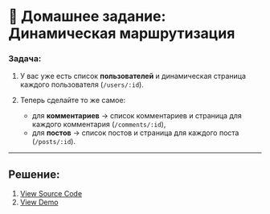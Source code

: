 # 📝 Домашнее задание: Динамическая маршрутизация

### Задача:

1.  У вас уже есть список **пользователей** и динамическая страница каждого пользователя (`/users/:id`).
    
2.  Теперь сделайте то же самое:
    
    -   для **комментариев** → список комментариев и страница для каждого комментария (`/comments/:id`),
    -   для **постов** → список постов и страница для каждого поста (`/posts/:id`).

___

## Решение:
1. [View Source Code](../hw_06/code/mini_app/src/)
2. [View Demo](https://mini-app-pearl-nu.vercel.app/)